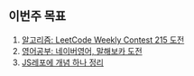 ## 이번주 목표

1. [알고리즘: LeetCode Weekly Contest 215 도전](algorithm/README.md)
2. [영어공부: 네이버영어, 말해보카 도전](english/README.md)
3. [JS레포에 개념 하나 정리](https://github.com/Road-of-CODEr/we-hate-js/blob/master/Front-End/Next.js/basicFeatures/pages.md)
